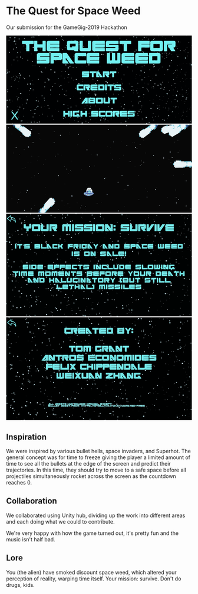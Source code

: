 # The Quest for Space Weed

Our submission for the GameGig-2019 Hackathon

![Main Menu](Screenshots/main_menu.png)
![Game Play](Screenshots/in_game1.png)
![Goal](Screenshots/mission.png)
![Credits](Screenshots/credits.png)

## Inspiration
We were inspired by various bullet hells, space invaders, and Superhot. The general concept was for time to freeze giving the player a limited amount of time to see all the bullets at the edge of the screen and predict their trajectories. In this time, they should try to move to a safe space before all projectiles simultaneously rocket across the screen as the countdown reaches 0.

## Collaboration

We collaborated using Unity hub, dividing up the work into different areas and each doing what we could to contribute.

We're very happy with how the game turned out, it's pretty fun and the music isn't half bad.

## Lore

You (the alien) have smoked discount space weed, which altered your perception of reality, warping time itself. Your mission: survive. Don't do drugs, kids.
